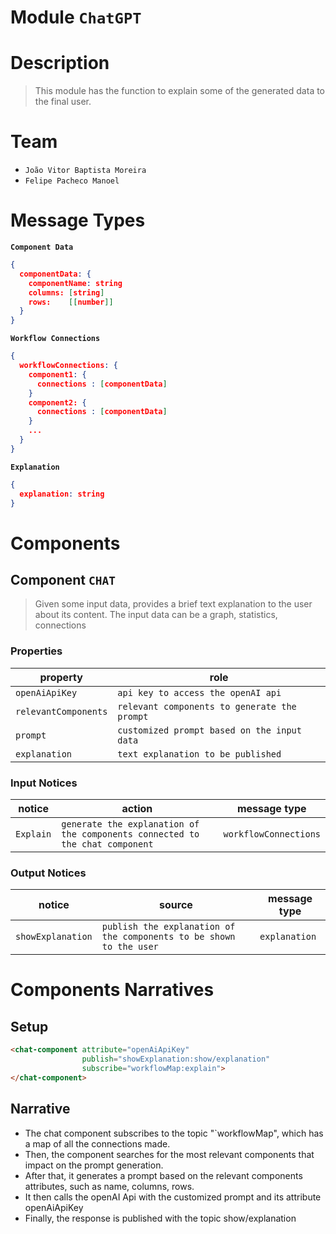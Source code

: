 # Module `ChatGPT`

# Description
> This module has the function to explain some of the generated data to the final user.

# Team
* `João Vitor Baptista Moreira`
* `Felipe Pacheco Manoel`

# Message Types


**`Component Data`**
~~~json
{
  componentData: {
    componentName: string
    columns: [string]
    rows:    [[number]]
  }
}
~~~

**`Workflow Connections`**
~~~json
{
  workflowConnections: {
    component1: {
      connections : [componentData]
    }
    component2: {
      connections : [componentData]
    }
    ...
  }
}
~~~

**`Explanation`**
~~~json
{
  explanation: string
}
~~~

# Components


## Component `CHAT`

> Given some input data, provides a brief text explanation to the user about its content. The input data can be a graph, statistics, connections

### Properties

property | role
---------| --------
`openAiApiKey` | `api key to access the openAI api`
`relevantComponents` | `relevant components to generate the prompt`
`prompt` | `customized prompt based on the input data`
`explanation` | `text explanation to be published`

### Input Notices

notice | action | message type
-------| ------ | ------------
`Explain` | `generate the explanation of the components connected to the chat component` | `workflowConnections`

### Output Notices

notice    | source | message type
----------| -------| ------------
`showExplanation` | `publish the explanation of the components to be shown to the user` | `explanation`

# Components Narratives


## Setup

~~~html
<chat-component attribute="openAiApiKey"
                publish="showExplanation:show/explanation"
                subscribe="workflowMap:explain">
</chat-component>

~~~

## Narrative

* The chat component subscribes to the topic "`workflowMap", which has a map of all the connections made.
* Then, the component searches for the most relevant components that impact on the prompt generation.
* After that, it generates a prompt based on the relevant components attributes, such as name, columns, rows.
* It then calls the openAI Api with the customized prompt and its attribute openAiApiKey
* Finally, the response is published with the topic show/explanation
